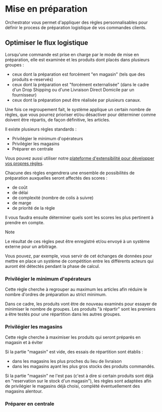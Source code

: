 # Mise en préparation

Orchestrator vous permet d'appliquer des règles personnalisables pour définir le process de préparation logistique de vos commandes clients.

## Optimiser le flux logistique

Lorsqu'une commande est prise en charge par le mode de mise en préparation, elle est examinée et les produits dont placés dans plusieurs groupes :

- ceux dont la préparation est forcément "en magasin" (tels que des produits e-reservés)
- ceux dont la préparation est "forcément externalisée" (dans le cadre d'un Drop Shipping ou d'une Livraison Direct Domicile par un fournisseur)
- ceux dont la préparation peut être réalisée par plusieurs canaux.

Une fois ce regroupement fait, le système applique un certain nombre de règles, que vous pourrez prioriser et/ou désactiver pour déterminer comme doivent être répartis, de façon définitive, les articles.

Il existe plusieurs règles standards :

* Privilégier le minimum d'opérateurs
* Privilégier les magasins
* Préparer en centrale

Vous pouvez aussi utiliser notre [plateforme d'extensibilité pour développer vos propres règles](https://www.altazion.dev/orchestrator/rules/index.html#ecrire-des-r%C3%A8gles-personnalis%C3%A9es).

Chacune des règles engendrera une ensemble de possibilités de préparation auxquelles seront affectés des scores :

* de coût
* de délai
* de complexité (nombre de colis à suivre)
* de marge
* de priorité de la règle

Il vous faudra ensuite déterminer quels sont les scores les plus pertinent à prendre en compte.

> [!NOTE]
> Le résultat de ces règles peut être enregistré et/ou envoyé à un système externe pour un arbitrage. 
>
> Vous pouvez, par exemple, vous servir de cet échanges de données pour mettre en place un système de compétition entre les différents acteurs qui auront été détectés pendant la phase de calcul.


### Privilégier le minimum d'opérateurs

Cette règle cherche à regrouper au maximum les articles afin réduire le nombre d'ordres de préparation au strict minimum.

Dans ce cadre, les produits vont être de nouveau examinés pour essayer de minimiser le nombre de groupes. Les produits "à répartir" sont les premiers a être testés pour une répartition dans les autres groupes.

### Privilégier les magasins

Cette règle cherche à maximiser les produits qui seront préparés en magasin et à éviter

Si la partie "magasin" est vide, des essais de répartition sont établis :
- dans les magasins les plus proches du lieu de livraison
- dans les magasins ayant les plus gros stocks des produits commandés.

Si la partie "magasin" ne l'est pas (c'est à dire si certain produits sont déjà en "reservation sur le stock d'un magasin"), les règles sont adaptées afin de privilégier le magasins déjà choisi, complété éventuellement des magasins alentour.

### Préparer en centrale